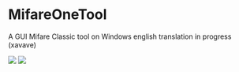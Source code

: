 # MifareOneTool
A GUI Mifare Classic tool on Windows
english translation in progress (xavave) 

<img src="http://averbouch.biz/MifareOneTool.jpg"/>
<img src="http://averbouch.biz/mifareOnetoolTab2.JPG"/>
